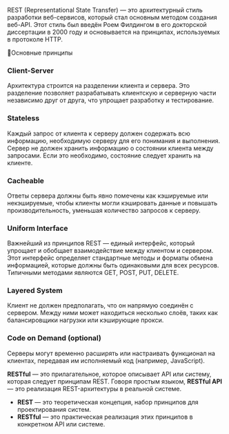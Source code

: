 
REST (Representational State Transfer) — это архитектурный стиль разработки веб-сервисов, который стал основным методом создания веб-API. Этот стиль был введён Роем Филдингом в его докторской диссертации в 2000 году и основывается на принципах, используемых в протоколе HTTP.

🚩Основные принципы

### Client-Server
Архитектура строится на разделении клиента и сервера. Это разделение позволяет разрабатывать клиентскую и серверную части независимо друг от друга, что упрощает разработку и тестирование.

### Stateless
Каждый запрос от клиента к серверу должен содержать всю информацию, необходимую серверу для его понимания и выполнения. Сервер не должен хранить информацию о состоянии клиента между запросами. Если это необходимо, состояние следует хранить на клиенте.

### Cacheable
Ответы сервера должны быть явно помечены как кэшируемые или некэшируемые, чтобы клиенты могли кэшировать данные и повышать производительность, уменьшая количество запросов к серверу.

### Uniform Interface
Важнейший из принципов REST — единый интерфейс, который упрощает и обобщает взаимодействие между клиентом и сервером. Этот интерфейс определяет стандартные методы и форматы обмена информацией, которые должны быть одинаковыми для всех ресурсов. Типичными методами являются GET, POST, PUT, DELETE.

### Layered System
Клиент не должен предполагать, что он напрямую соединён с сервером. Между ними может находиться несколько слоёв, таких как балансировщики нагрузки или кэширующие прокси.

### Code on Demand (optional)
Серверы могут временно расширять или настраивать функционал на клиентах, передавая им исполняемый код (например, JavaScript).

**RESTful** — это прилагательное, которое описывает API или систему, которая следует принципам REST. Говоря простым языком, **RESTful API** — это реализация REST-архитектуры в реальной системе.

- **REST** — это теоретическая концепция, набор принципов для проектирования систем.
- **RESTful** — это практическая реализация этих принципов в конкретном API или системе.